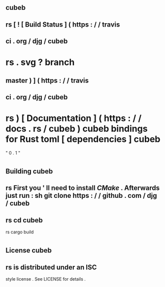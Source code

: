 #
cubeb
-
rs
[
!
[
Build
Status
]
(
https
:
/
/
travis
-
ci
.
org
/
djg
/
cubeb
-
rs
.
svg
?
branch
=
master
)
]
(
https
:
/
/
travis
-
ci
.
org
/
djg
/
cubeb
-
rs
)
[
Documentation
]
(
https
:
/
/
docs
.
rs
/
cubeb
)
cubeb
bindings
for
Rust
toml
[
dependencies
]
cubeb
=
"
0
.
1
"
#
#
Building
cubeb
-
rs
First
you
'
ll
need
to
install
_CMake_
.
Afterwards
just
run
:
sh
git
clone
https
:
/
/
github
.
com
/
djg
/
cubeb
-
rs
cd
cubeb
-
rs
cargo
build
#
License
cubeb
-
rs
is
distributed
under
an
ISC
-
style
license
.
See
LICENSE
for
details
.
